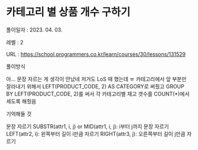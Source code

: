 # 카테고리 별 상품 개수 구하기
풀이일자 : 2023. 04. 03.  
    
레벨 : 2    

URL : https://school.programmers.co.kr/learn/courses/30/lessons/131529
    
풀이방식    

   아... 문장 자르는 게 생각이 안났네 저거도 LoS 때 했는데 ㅠ
   카테고리에서 앞 부분만 잘라내기 위해서
   LEFT(PRODUCT_CODE, 2) AS CATEGORY로 써줬고
   GROUP BY LEFT(PRODUCT_CODE, 2)를 써서 각 카테고리별 재고 갯수를
   COUNT(*)에서 세도록 해줬음

기억해둘 것  
    
   문장 자르기
   SUBSTR(attr1, i, j) or MID(attr1, i, j): i부터 j까지 문장 자르기
   LEFT(attr2, i): 왼쪽부터 길이 i만큼 자르기
   RIGHT(attr3, j): 오른쪽부터 길이 j만큼 자르기
   